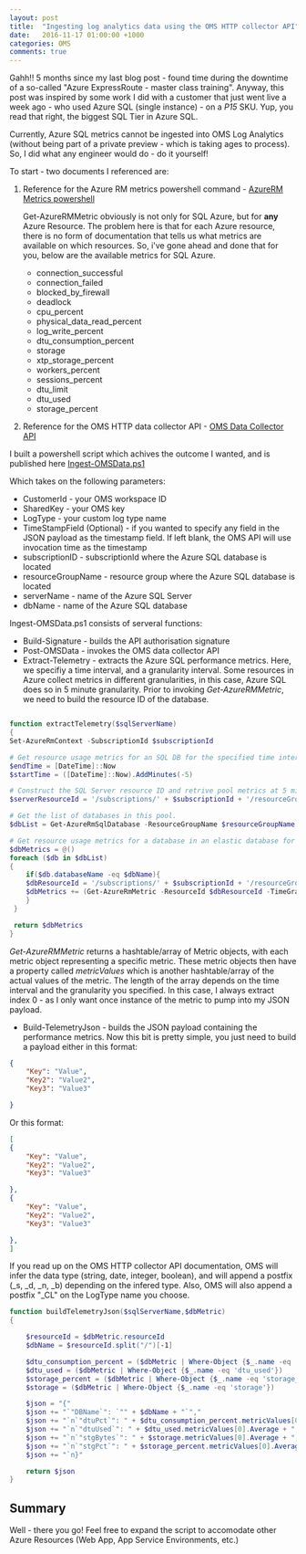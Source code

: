 ```yaml
---
layout: post
title:  "Ingesting log analytics data using the OMS HTTP collector API"
date:   2016-11-17 01:00:00 +1000
categories: OMS
comments: true
---
```


Gahh!! 5 months since my last blog post - found time during  the downtime of a so-called "Azure ExpressRoute - master class training".
Anyway, this post was inspired by some work I did with a customer that just went live a week ago - who used Azure SQL (single instance) - on a *P15* SKU. 
Yup, you read that right, the biggest SQL Tier in Azure SQL.

Currently, Azure SQL metrics cannot be ingested into OMS Log Analytics (without being part of a private preview - which is taking ages to process). So, I did what any engineer would do - do it yourself!

To start - two documents I referenced are:

1. Reference for the Azure RM metrics powershell command - [AzureRM Metrics powershell](https://docs.microsoft.com/en-us/powershell/resourcemanager/azurerm.insights/v1.0.12/Get-AzureRmMetric?redirectedfrom=msdn)

    Get-AzureRMMetric obviously is not only for SQL Azure, but for **any** Azure Resource. The problem here is that for each Azure resource, there is no form of documentation that tells us what metrics are available on which resources.
    So, i've gone ahead and done that for you, below are the available metrics for SQL Azure.

    * connection_successful
    * connection_failed
    * blocked_by_firewall
    * deadlock
    * cpu_percent
    * physical_data_read_percent
    * log_write_percent
    * dtu_consumption_percent
    * storage
    * xtp_storage_percent
    * workers_percent
    * sessions_percent
    * dtu_limit
    * dtu_used
    * storage_percent

2. Reference for the OMS HTTP data collector API - [OMS Data Collector API](https://docs.microsoft.com/en-us/azure/log-analytics/log-analytics-data-collector-api)

I built a powershell script which achives the outcome I wanted, and is published here [Ingest-OMSData.ps1](https://raw.githubusercontent.com/justinbarias/PowershellRepo/master/OMS/Ingest-OMSData.ps1)


Which takes on the following parameters:

* CustomerId - your OMS workspace ID
* SharedKey - your OMS key
* LogType - your custom log type name
* TimeStampField (Optional) - if you wanted to specify any field in the JSON payload as the timestamp field. If left blank, the OMS API will use invocation time as the timestamp
* subscriptionID - subscriptionId where the Azure SQL database is located
* resourceGroupName - resource group where the Azure SQL database is located
* serverName - name of the Azure SQL Server 
* dbName - name of the Azure SQL database

Ingest-OMSData.ps1 consists of serveral functions:

* Build-Signature - builds the API authorisation signature
* Post-OMSData - invokes the OMS data collector API
* Extract-Telemetry - extracts the Azure SQL performance metrics. Here, we specifiy a time interval, and a granularity interval. Some resources in Azure collect metrics in different granularities, in this case, Azure SQL does so in 5 minute granularity.
Prior to invoking *Get-AzureRMMetric*, we need to build the resource ID of the database. 

```powershell

function extractTelemetry($sqlServerName)
{
Set-AzureRmContext -SubscriptionId $subscriptionId

# Get resource usage metrics for an SQL DB for the specified time interval.
$endTime = [DateTime]::Now
$startTime = ([DateTime]::Now).AddMinutes(-5)

# Construct the SQL Server resource ID and retrive pool metrics at 5 minute granularity.
$serverResourceId = '/subscriptions/' + $subscriptionId + '/resourceGroups/' + $resourceGroupName + '/providers/Microsoft.Sql/servers/' + $serverName

# Get the list of databases in this pool.
$dbList = Get-AzureRmSqlDatabase -ResourceGroupName $resourceGroupName -ServerName $serverName

# Get resource usage metrics for a database in an elastic database for the specified time interval.
$dbMetrics = @()
foreach ($db in $dbList)
{
    if($db.databaseName -eq $dbName){
    $dbResourceId = '/subscriptions/' + $subscriptionId + '/resourceGroups/' + $resourceGroupName + '/providers/Microsoft.Sql/servers/' + $serverName + '/databases/' + $db.DatabaseName
    $dbMetrics += (Get-AzureRmMetric -ResourceId $dbResourceId -TimeGrain ([TimeSpan]::FromMinutes(5)) -StartTime $startTime -EndTime $endTime)
    }
 }

 return $dbMetrics
}

```

*Get-AzureRMMetric* returns a hashtable/array of Metric objects, with each metric object representing a specific metric.
These metric objects then have a property called *metricValues* which is another hashtable/array of the actual values of the metric. The length of the array depends on the time interval and the granularity you specified.
In this case, I always extract index 0 - as I only want once instance of the metric to pump into my JSON payload.

* Build-TelemetryJson - builds the JSON payload containing the performance metrics. Now this bit is pretty simple, you just need to build a payload either in this format:

```json
{
    "Key": "Value",
    "Key2": "Value2",
    "Key3": "Value3"

}
```
Or this format:

```json
[
{
    "Key": "Value",
    "Key2": "Value2",
    "Key3": "Value3"

},
{
    "Key": "Value",
    "Key2": "Value2",
    "Key3": "Value3"

},
]
```

If you read up on the OMS HTTP collector API documentation, OMS will infer the data type (string, date, integer, boolean), and will append a postfix (_s, _d, _n, _b) depending on the infered type.
Also, OMS will also append a postfix "_CL" on the LogType name you choose.

```powershell
function buildTelemetryJson($sqlServerName,$dbMetric)
{

    $resourceId = $dbMetric.resourceId
    $dbName = $resourceId.split("/")[-1]

    $dtu_consumption_percent = ($dbMetric | Where-Object {$_.name -eq 'dtu_consumption_percent'})
    $dtu_used = ($dbMetric | Where-Object {$_.name -eq 'dtu_used'})
    $storage_percent = ($dbMetric | Where-Object {$_.name -eq 'storage_percent'})
    $storage = ($dbMetric | Where-Object {$_.name -eq 'storage'})

    $json = "{"
    $json += "`"DBName`": `"" + $dbName + "`","
    $json += "`n`"dtuPct`": " + $dtu_consumption_percent.metricValues[0].Average + ","
    $json += "`n`"dtuUsed`": " + $dtu_used.metricValues[0].Average + ","
    $json += "`n`"stgBytes`": " + $storage.metricValues[0].Average + ","
    $json += "`n`"stgPct`": " + $storage_percent.metricValues[0].Average
    $json += "`n}"

    return $json
}

```

Summary
---------------------

Well - there you go! Feel free to expand the script to accomodate other Azure Resources (Web App, App Service Environments, etc.)